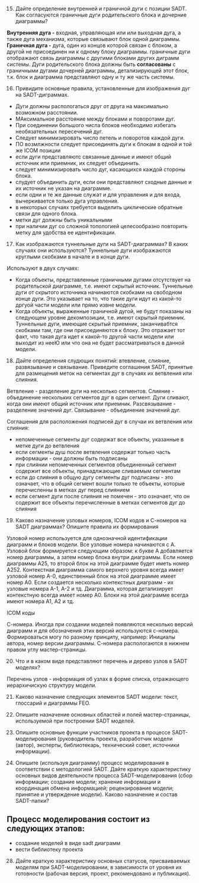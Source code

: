 15. Дайте определение внутренней и граничной дуги с позиции SADT. Как согласуются граничные дуги родительского блока и дочерние диаграммы?

**Внутренняя дуга -** входная, управляющая или или выходная дуга, а также дуга механизма, которые связывают блок одной диаграммы.
**Граничная дуга -** дуга, один из концов которой связан с блоком, а другой не присоединен ни к одному блоку диаграммы. граничные дуги отображают связь диаграммы с другими блоками других диграмм системы.
Дуги родительского блока должны быть **согласованы** с граничными дугами дочерней диаграммы, детализирующей этот блок, т.к. блок и диаграмма представляют одну и ту же часть системы.

16. Привидите основные правила, установленные для изображения дуг на SADT-диграммах.
- Дуги должны распологаться друг от друга на максимально возможном расстоянии.
- МАксимальное расстояние между блоками и поворотами дуг.
- При соединении большого числа блоков необходимо избегать необязательных пересечений дуг.
- Следует минимизировать число петель и поворотов каждой дуги.
- ПО возмлжности следует присоединять дуги к блокам в одной и той же ICOM позиции 
- если дуги представляютс связанные данные и имеют общий источник или приемник, их следует объединить.
- следует минимизировать число дуг, касающихся каждой стороны блока. 
- слудует объединить дуги, если они представляют сходные данные и их источник не указан на диаграмме.
- если одни и те же данные служат и для управления и для входа, вычеркивается только дуга управления. 
- в некоторых случаях требуется выделить циклические обратные связи для одного блока.
- метки дуг должны быть уникальными
- при наличии дуг со сложной топологией целесообразно повторить метку для удобства ее идентификации.

17. Как изображаются туннельные дуги на SADT-диаграммах? В каких случаях они используются?
Туннельные дуги изображаются круглыми скобками в начале и в конце дуги.

Используют в двух случаях:
- Когда объекты, представленные граничными дугами отсутствует на родительской диаграмме, т.е. имеют скрытый источник. Туннельные дуги от скрытого источника начинаются скобками на свободном конце дуги. Это указывает на то, что такие дуги идут из какой-то дргуой части модели или прямо извне модели.
- Когда объекты, выраженные граничной дугой, не будут показаны на следующем уровне декомпозиции, т.е. имеют скрытый приемник. Туннельные дуги, имеющие скрытый приемник, заканчивабтся скобками там, где они присоединяются к блоку. Это отражает тот факт, что такая дуга идет к какой-то другой части модели или выходит из нееЮ или что она не будет рассматриваться в данной модели.

18. Дайте определения слудющих понятий: втевление, слияние, развязывание и связывание. Приведите соглашения SADT, принятые для размещения меток на сегментах дуг в случаях их ветвления или слияния.

Ветвление - разделение дуги на несколько сегментов.
Слияние - объединение нескольких сегментов дуг в один сегмент. Дуги сливают, когда они имеют общий источник или приемник.
Разсвязывание - разделение значений дуг.
Связывание - объединение значений дуг.

Соглашения для расположения подписей дуг в случаи их ветвления или слияния:
- непомеченные сегменты дуг содержат все объекты, указанные в метке дуги до ветвления
- если сегменты душ после ветвления содержат только часть информации - они должны быть подписаны
- при слиянии непомеченных сегментов объединенный сегмент содержит все объекты, принадлжающие сливаемым сегментам
- если до слияния в общую дугу сегменты дуг подписаны - это означает, что в общий сегмент вошли только те объекты, которые перечисленны в метках дуг перед слиянием
- если сегмент дуги после слияния не помечен - это означает, что он содержит все объекты перечисленные в метках сегментов дуг до слияния

19. Каково назначение узловых номеров, ICOM кодов и С-номеров на SADT диаграммах? Опишите правила их формирования

Узловой номер используется для однозначной идентификации диаграмм и блоков модели. Все узловые номера начинаются с А. Узловой блок формируется следующим образом: к букве А добавляется номер диаграммы, а затем номер блока внутри диаграммы. Если номер диаграммы А25, то второй блок на этой диаграмме будет иметь номер А252. Контекстная диаграмма самого верхнего уровня всегда имеет узловой номер А-0, единственный блок на этой диаграмме имеет номер А0. Если создается несколько контекстных диаграмм - их узловые номера А-1, А-2 и тд. Диаграмма, которая детализирует контекстную всегда имеет номер А0. Блоки на этой диаграмме всегда имеют номера А1, А2 и тд.

ICOM коды

С-номера. Иногда при создании моделей появляются несколько версий диаграмм и для обозначения этих версий используются с-номера. Формироваться могу по разному принципу, например: Инициалы автора, номер версии диаграммы. С-номера распологаются в нижнем правом углу мастер-страницы.

20. Что и в каком виде представляют перечень и дерево узлов в SADT моделях?

Перечень узлов - информация об узлах в форме списка, отражающего иерархичискую структуру модели.

21. Каково назначение следующих элементов SADT модели: текст, глоссарий и диаграммы FEO.

22. Опишите назначение основных областей и полей мастер-страницы, используемой при построении SADT моделей.

26. Опишите основные функции участников проекта в процессе SADT-моделирования (руководитель проекта, разработчик модели (автор), эксперты, библиотекарь, технический совет, источники информации). 



27. Опишите (используя диаграмму) процесс моделирования в соответствии с методологией SADT. Дайте краткую характеристику основных видов деятельности процесса SADT-моделирования (сбор информации; создание модели; хранение информации и координация обмена информацией; рецензирование модели; принятие и утверждение модели). Каково назначение и состав SADT-папки? 

Процесс моделирования состоит из следующих этапов:
- 
- создание моделей в виде sadt диаграмм
- вести библиотеку проекта

28. Дайте краткую характеристику основных статусов, присваиваемых моделям при SADT-моделировании, в зависимости от уровня их готовности (рабочая версия, проект, рекомендовано и публикация). 



